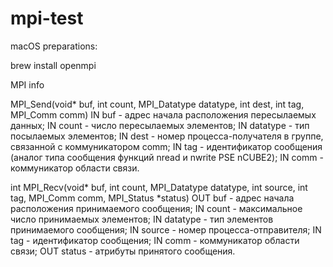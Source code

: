 # mpi-test

macOS preparations:

brew install openmpi

MPI info

MPI_Send(void* buf, int count, MPI_Datatype datatype, int dest, int tag, MPI_Comm comm)
IN buf	-	адрес начала расположения пересылаемых данных;
IN count	-	число пересылаемых элементов;
IN datatype	-	тип посылаемых элементов;
IN dest	-	номер процесса-получателя в группе, связанной с коммуникатором comm;
IN tag	-	идентификатор сообщения (аналог типа сообщения функций nread и nwrite PSE nCUBE2);
IN comm	-	коммуникатор области связи.


int MPI_Recv(void* buf, int count, MPI_Datatype datatype, int source, int tag, MPI_Comm comm, MPI_Status *status)
OUT	buf	-	адрес начала расположения принимаемого сообщения;
IN	count	-	максимальное число принимаемых элементов;
IN	datatype	-	тип элементов принимаемого сообщения;
IN	source	-	номер процесса-отправителя;
IN	tag	-	идентификатор сообщения;
IN	comm	-	коммуникатор области связи;
OUT	status	-	атрибуты принятого сообщения.

